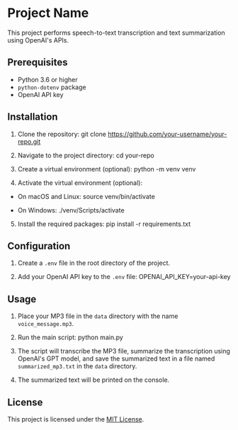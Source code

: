 # Project Name

This project performs speech-to-text transcription and text summarization using OpenAI's APIs.

## Prerequisites

- Python 3.6 or higher
- `python-dotenv` package
- OpenAI API key

## Installation

1. Clone the repository:
git clone https://github.com/your-username/your-repo.git

2. Navigate to the project directory:
cd your-repo

3. Create a virtual environment (optional):
python -m venv venv

4. Activate the virtual environment (optional):

- On macOS and Linux:
  source venv/bin/activate

- On Windows:
  ./venv/Scripts/activate

5. Install the required packages:
pip install -r requirements.txt


## Configuration

1. Create a `.env` file in the root directory of the project.

2. Add your OpenAI API key to the `.env` file:
OPENAI_API_KEY=your-api-key

## Usage

1. Place your MP3 file in the `data` directory with the name `voice_message.mp3`.

2. Run the main script:
python main.py


3. The script will transcribe the MP3 file, summarize the transcription using OpenAI's GPT model, and save the summarized text in a file named `summarized_mp3.txt` in the `data` directory.

4. The summarized text will be printed on the console.

## License

This project is licensed under the [MIT License](LICENSE).

